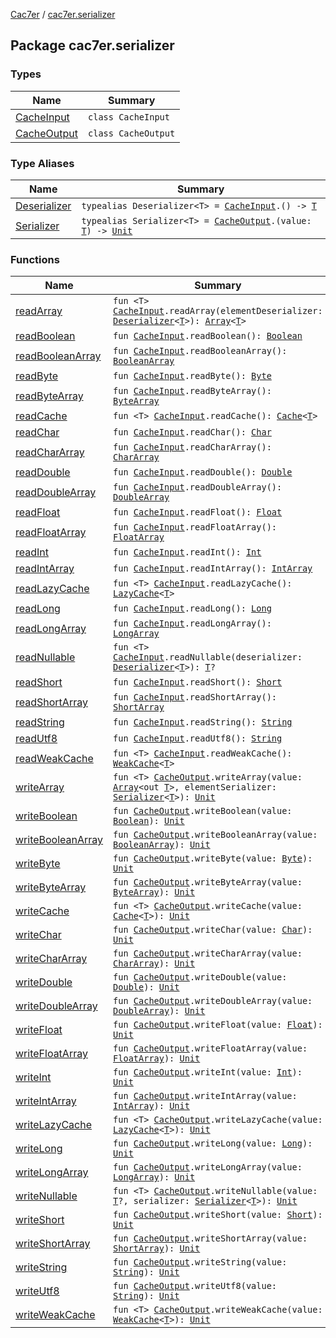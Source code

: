 [Cac7er](../index.md) / [cac7er.serializer](./index.md)

## Package cac7er.serializer

### Types

| Name | Summary |
|---|---|
| [CacheInput](-cache-input.md) | `class CacheInput` |
| [CacheOutput](-cache-output.md) | `class CacheOutput` |

### Type Aliases

| Name | Summary |
|---|---|
| [Deserializer](-deserializer.md) | `typealias Deserializer<T> = `[`CacheInput`](-cache-input.md)`.() -> `[`T`](-deserializer.md#T) |
| [Serializer](-serializer.md) | `typealias Serializer<T> = `[`CacheOutput`](-cache-output.md)`.(value: `[`T`](-serializer.md#T)`) -> `[`Unit`](https://kotlinlang.org/api/latest/jvm/stdlib/kotlin/-unit/index.html) |

### Functions

| Name | Summary |
|---|---|
| [readArray](read-array.md) | `fun <T> `[`CacheInput`](-cache-input.md)`.readArray(elementDeserializer: `[`Deserializer`](-deserializer.md)`<`[`T`](read-array.md#T)`>): `[`Array`](https://kotlinlang.org/api/latest/jvm/stdlib/kotlin/-array/index.html)`<`[`T`](read-array.md#T)`>` |
| [readBoolean](read-boolean.md) | `fun `[`CacheInput`](-cache-input.md)`.readBoolean(): `[`Boolean`](https://kotlinlang.org/api/latest/jvm/stdlib/kotlin/-boolean/index.html) |
| [readBooleanArray](read-boolean-array.md) | `fun `[`CacheInput`](-cache-input.md)`.readBooleanArray(): `[`BooleanArray`](https://kotlinlang.org/api/latest/jvm/stdlib/kotlin/-boolean-array/index.html) |
| [readByte](read-byte.md) | `fun `[`CacheInput`](-cache-input.md)`.readByte(): `[`Byte`](https://kotlinlang.org/api/latest/jvm/stdlib/kotlin/-byte/index.html) |
| [readByteArray](read-byte-array.md) | `fun `[`CacheInput`](-cache-input.md)`.readByteArray(): `[`ByteArray`](https://kotlinlang.org/api/latest/jvm/stdlib/kotlin/-byte-array/index.html) |
| [readCache](read-cache.md) | `fun <T> `[`CacheInput`](-cache-input.md)`.readCache(): `[`Cache`](../cac7er/-cache/index.md)`<`[`T`](read-cache.md#T)`>` |
| [readChar](read-char.md) | `fun `[`CacheInput`](-cache-input.md)`.readChar(): `[`Char`](https://kotlinlang.org/api/latest/jvm/stdlib/kotlin/-char/index.html) |
| [readCharArray](read-char-array.md) | `fun `[`CacheInput`](-cache-input.md)`.readCharArray(): `[`CharArray`](https://kotlinlang.org/api/latest/jvm/stdlib/kotlin/-char-array/index.html) |
| [readDouble](read-double.md) | `fun `[`CacheInput`](-cache-input.md)`.readDouble(): `[`Double`](https://kotlinlang.org/api/latest/jvm/stdlib/kotlin/-double/index.html) |
| [readDoubleArray](read-double-array.md) | `fun `[`CacheInput`](-cache-input.md)`.readDoubleArray(): `[`DoubleArray`](https://kotlinlang.org/api/latest/jvm/stdlib/kotlin/-double-array/index.html) |
| [readFloat](read-float.md) | `fun `[`CacheInput`](-cache-input.md)`.readFloat(): `[`Float`](https://kotlinlang.org/api/latest/jvm/stdlib/kotlin/-float/index.html) |
| [readFloatArray](read-float-array.md) | `fun `[`CacheInput`](-cache-input.md)`.readFloatArray(): `[`FloatArray`](https://kotlinlang.org/api/latest/jvm/stdlib/kotlin/-float-array/index.html) |
| [readInt](read-int.md) | `fun `[`CacheInput`](-cache-input.md)`.readInt(): `[`Int`](https://kotlinlang.org/api/latest/jvm/stdlib/kotlin/-int/index.html) |
| [readIntArray](read-int-array.md) | `fun `[`CacheInput`](-cache-input.md)`.readIntArray(): `[`IntArray`](https://kotlinlang.org/api/latest/jvm/stdlib/kotlin/-int-array/index.html) |
| [readLazyCache](read-lazy-cache.md) | `fun <T> `[`CacheInput`](-cache-input.md)`.readLazyCache(): `[`LazyCache`](../cac7er/-lazy-cache/index.md)`<`[`T`](read-lazy-cache.md#T)`>` |
| [readLong](read-long.md) | `fun `[`CacheInput`](-cache-input.md)`.readLong(): `[`Long`](https://kotlinlang.org/api/latest/jvm/stdlib/kotlin/-long/index.html) |
| [readLongArray](read-long-array.md) | `fun `[`CacheInput`](-cache-input.md)`.readLongArray(): `[`LongArray`](https://kotlinlang.org/api/latest/jvm/stdlib/kotlin/-long-array/index.html) |
| [readNullable](read-nullable.md) | `fun <T> `[`CacheInput`](-cache-input.md)`.readNullable(deserializer: `[`Deserializer`](-deserializer.md)`<`[`T`](read-nullable.md#T)`>): `[`T`](read-nullable.md#T)`?` |
| [readShort](read-short.md) | `fun `[`CacheInput`](-cache-input.md)`.readShort(): `[`Short`](https://kotlinlang.org/api/latest/jvm/stdlib/kotlin/-short/index.html) |
| [readShortArray](read-short-array.md) | `fun `[`CacheInput`](-cache-input.md)`.readShortArray(): `[`ShortArray`](https://kotlinlang.org/api/latest/jvm/stdlib/kotlin/-short-array/index.html) |
| [readString](read-string.md) | `fun `[`CacheInput`](-cache-input.md)`.readString(): `[`String`](https://kotlinlang.org/api/latest/jvm/stdlib/kotlin/-string/index.html) |
| [readUtf8](read-utf8.md) | `fun `[`CacheInput`](-cache-input.md)`.readUtf8(): `[`String`](https://kotlinlang.org/api/latest/jvm/stdlib/kotlin/-string/index.html) |
| [readWeakCache](read-weak-cache.md) | `fun <T> `[`CacheInput`](-cache-input.md)`.readWeakCache(): `[`WeakCache`](../cac7er/-weak-cache/index.md)`<`[`T`](read-weak-cache.md#T)`>` |
| [writeArray](write-array.md) | `fun <T> `[`CacheOutput`](-cache-output.md)`.writeArray(value: `[`Array`](https://kotlinlang.org/api/latest/jvm/stdlib/kotlin/-array/index.html)`<out `[`T`](write-array.md#T)`>, elementSerializer: `[`Serializer`](-serializer.md)`<`[`T`](write-array.md#T)`>): `[`Unit`](https://kotlinlang.org/api/latest/jvm/stdlib/kotlin/-unit/index.html) |
| [writeBoolean](write-boolean.md) | `fun `[`CacheOutput`](-cache-output.md)`.writeBoolean(value: `[`Boolean`](https://kotlinlang.org/api/latest/jvm/stdlib/kotlin/-boolean/index.html)`): `[`Unit`](https://kotlinlang.org/api/latest/jvm/stdlib/kotlin/-unit/index.html) |
| [writeBooleanArray](write-boolean-array.md) | `fun `[`CacheOutput`](-cache-output.md)`.writeBooleanArray(value: `[`BooleanArray`](https://kotlinlang.org/api/latest/jvm/stdlib/kotlin/-boolean-array/index.html)`): `[`Unit`](https://kotlinlang.org/api/latest/jvm/stdlib/kotlin/-unit/index.html) |
| [writeByte](write-byte.md) | `fun `[`CacheOutput`](-cache-output.md)`.writeByte(value: `[`Byte`](https://kotlinlang.org/api/latest/jvm/stdlib/kotlin/-byte/index.html)`): `[`Unit`](https://kotlinlang.org/api/latest/jvm/stdlib/kotlin/-unit/index.html) |
| [writeByteArray](write-byte-array.md) | `fun `[`CacheOutput`](-cache-output.md)`.writeByteArray(value: `[`ByteArray`](https://kotlinlang.org/api/latest/jvm/stdlib/kotlin/-byte-array/index.html)`): `[`Unit`](https://kotlinlang.org/api/latest/jvm/stdlib/kotlin/-unit/index.html) |
| [writeCache](write-cache.md) | `fun <T> `[`CacheOutput`](-cache-output.md)`.writeCache(value: `[`Cache`](../cac7er/-cache/index.md)`<`[`T`](write-cache.md#T)`>): `[`Unit`](https://kotlinlang.org/api/latest/jvm/stdlib/kotlin/-unit/index.html) |
| [writeChar](write-char.md) | `fun `[`CacheOutput`](-cache-output.md)`.writeChar(value: `[`Char`](https://kotlinlang.org/api/latest/jvm/stdlib/kotlin/-char/index.html)`): `[`Unit`](https://kotlinlang.org/api/latest/jvm/stdlib/kotlin/-unit/index.html) |
| [writeCharArray](write-char-array.md) | `fun `[`CacheOutput`](-cache-output.md)`.writeCharArray(value: `[`CharArray`](https://kotlinlang.org/api/latest/jvm/stdlib/kotlin/-char-array/index.html)`): `[`Unit`](https://kotlinlang.org/api/latest/jvm/stdlib/kotlin/-unit/index.html) |
| [writeDouble](write-double.md) | `fun `[`CacheOutput`](-cache-output.md)`.writeDouble(value: `[`Double`](https://kotlinlang.org/api/latest/jvm/stdlib/kotlin/-double/index.html)`): `[`Unit`](https://kotlinlang.org/api/latest/jvm/stdlib/kotlin/-unit/index.html) |
| [writeDoubleArray](write-double-array.md) | `fun `[`CacheOutput`](-cache-output.md)`.writeDoubleArray(value: `[`DoubleArray`](https://kotlinlang.org/api/latest/jvm/stdlib/kotlin/-double-array/index.html)`): `[`Unit`](https://kotlinlang.org/api/latest/jvm/stdlib/kotlin/-unit/index.html) |
| [writeFloat](write-float.md) | `fun `[`CacheOutput`](-cache-output.md)`.writeFloat(value: `[`Float`](https://kotlinlang.org/api/latest/jvm/stdlib/kotlin/-float/index.html)`): `[`Unit`](https://kotlinlang.org/api/latest/jvm/stdlib/kotlin/-unit/index.html) |
| [writeFloatArray](write-float-array.md) | `fun `[`CacheOutput`](-cache-output.md)`.writeFloatArray(value: `[`FloatArray`](https://kotlinlang.org/api/latest/jvm/stdlib/kotlin/-float-array/index.html)`): `[`Unit`](https://kotlinlang.org/api/latest/jvm/stdlib/kotlin/-unit/index.html) |
| [writeInt](write-int.md) | `fun `[`CacheOutput`](-cache-output.md)`.writeInt(value: `[`Int`](https://kotlinlang.org/api/latest/jvm/stdlib/kotlin/-int/index.html)`): `[`Unit`](https://kotlinlang.org/api/latest/jvm/stdlib/kotlin/-unit/index.html) |
| [writeIntArray](write-int-array.md) | `fun `[`CacheOutput`](-cache-output.md)`.writeIntArray(value: `[`IntArray`](https://kotlinlang.org/api/latest/jvm/stdlib/kotlin/-int-array/index.html)`): `[`Unit`](https://kotlinlang.org/api/latest/jvm/stdlib/kotlin/-unit/index.html) |
| [writeLazyCache](write-lazy-cache.md) | `fun <T> `[`CacheOutput`](-cache-output.md)`.writeLazyCache(value: `[`LazyCache`](../cac7er/-lazy-cache/index.md)`<`[`T`](write-lazy-cache.md#T)`>): `[`Unit`](https://kotlinlang.org/api/latest/jvm/stdlib/kotlin/-unit/index.html) |
| [writeLong](write-long.md) | `fun `[`CacheOutput`](-cache-output.md)`.writeLong(value: `[`Long`](https://kotlinlang.org/api/latest/jvm/stdlib/kotlin/-long/index.html)`): `[`Unit`](https://kotlinlang.org/api/latest/jvm/stdlib/kotlin/-unit/index.html) |
| [writeLongArray](write-long-array.md) | `fun `[`CacheOutput`](-cache-output.md)`.writeLongArray(value: `[`LongArray`](https://kotlinlang.org/api/latest/jvm/stdlib/kotlin/-long-array/index.html)`): `[`Unit`](https://kotlinlang.org/api/latest/jvm/stdlib/kotlin/-unit/index.html) |
| [writeNullable](write-nullable.md) | `fun <T> `[`CacheOutput`](-cache-output.md)`.writeNullable(value: `[`T`](write-nullable.md#T)`?, serializer: `[`Serializer`](-serializer.md)`<`[`T`](write-nullable.md#T)`>): `[`Unit`](https://kotlinlang.org/api/latest/jvm/stdlib/kotlin/-unit/index.html) |
| [writeShort](write-short.md) | `fun `[`CacheOutput`](-cache-output.md)`.writeShort(value: `[`Short`](https://kotlinlang.org/api/latest/jvm/stdlib/kotlin/-short/index.html)`): `[`Unit`](https://kotlinlang.org/api/latest/jvm/stdlib/kotlin/-unit/index.html) |
| [writeShortArray](write-short-array.md) | `fun `[`CacheOutput`](-cache-output.md)`.writeShortArray(value: `[`ShortArray`](https://kotlinlang.org/api/latest/jvm/stdlib/kotlin/-short-array/index.html)`): `[`Unit`](https://kotlinlang.org/api/latest/jvm/stdlib/kotlin/-unit/index.html) |
| [writeString](write-string.md) | `fun `[`CacheOutput`](-cache-output.md)`.writeString(value: `[`String`](https://kotlinlang.org/api/latest/jvm/stdlib/kotlin/-string/index.html)`): `[`Unit`](https://kotlinlang.org/api/latest/jvm/stdlib/kotlin/-unit/index.html) |
| [writeUtf8](write-utf8.md) | `fun `[`CacheOutput`](-cache-output.md)`.writeUtf8(value: `[`String`](https://kotlinlang.org/api/latest/jvm/stdlib/kotlin/-string/index.html)`): `[`Unit`](https://kotlinlang.org/api/latest/jvm/stdlib/kotlin/-unit/index.html) |
| [writeWeakCache](write-weak-cache.md) | `fun <T> `[`CacheOutput`](-cache-output.md)`.writeWeakCache(value: `[`WeakCache`](../cac7er/-weak-cache/index.md)`<`[`T`](write-weak-cache.md#T)`>): `[`Unit`](https://kotlinlang.org/api/latest/jvm/stdlib/kotlin/-unit/index.html) |
